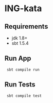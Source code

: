 # ING-kata

## Requirements

- jdk 1.8+
- sbt 1.5.4


## Run App

```
 sbt compile run
```

## Run Tests

```
 sbt compile test
```